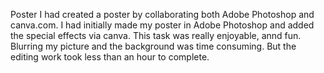 Poster
I had created a poster by collaborating both Adobe Photoshop and canva.com.
I had initially made my poster in Adobe Photoshop and added the special effects
via canva. This task was really enjoyable, annd fun.
Blurring my picture and the background was time consuming. But the editing work took less than an hour to complete. 